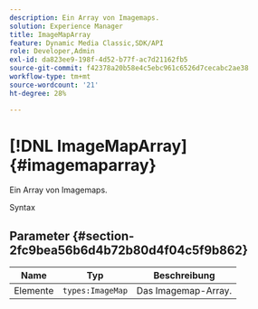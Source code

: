 ```yaml
---
description: Ein Array von Imagemaps.
solution: Experience Manager
title: ImageMapArray
feature: Dynamic Media Classic,SDK/API
role: Developer,Admin
exl-id: da823ee9-198f-4d52-b77f-ac7d21162fb5
source-git-commit: f42378a20b58e4c5ebc961c6526d7cecabc2ae38
workflow-type: tm+mt
source-wordcount: '21'
ht-degree: 28%

---
```


# [!DNL ImageMapArray]{#imagemaparray}

Ein Array von Imagemaps.

Syntax

## Parameter {#section-2fc9bea56b6d4b72b80d4f04c5f9b862}

| Name | Typ | Beschreibung |
|---|---|---|
| Elemente | `types:ImageMap` | Das Imagemap-Array. |
